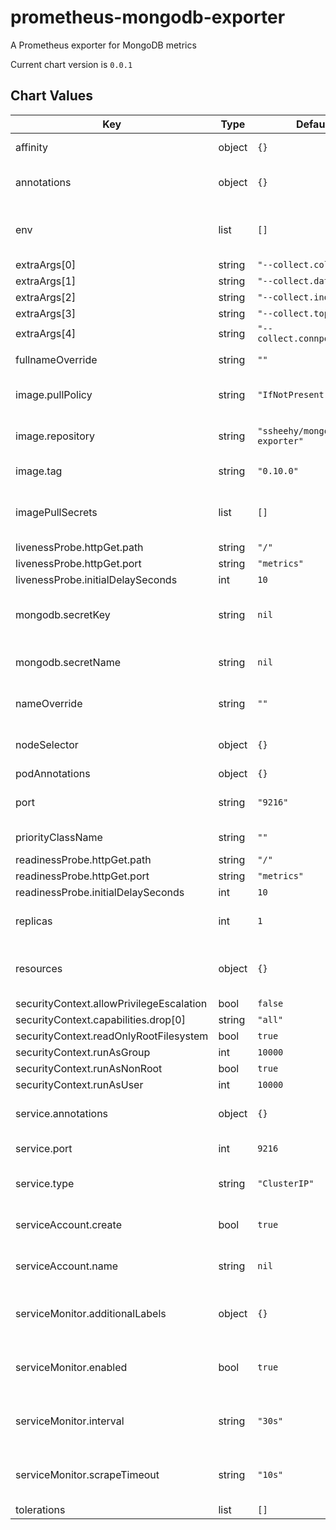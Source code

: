 prometheus-mongodb-exporter
===========================
A Prometheus exporter for MongoDB metrics

Current chart version is `0.0.1`





## Chart Values

| Key | Type | Default | Description |
|-----|------|---------|-------------|
| affinity | object | `{}` | Node/pod affinities |
| annotations | object | `{}` | Annotations to be added to the pods |
| env | list | `[]` | Extra environment variables passed to pod |
| extraArgs[0] | string | `"--collect.collection"` |  |
| extraArgs[1] | string | `"--collect.database"` |  |
| extraArgs[2] | string | `"--collect.indexusage"` |  |
| extraArgs[3] | string | `"--collect.topmetrics"` |  |
| extraArgs[4] | string | `"--collect.connpoolstats"` |  |
| fullnameOverride | string | `""` | Override the full chart name |
| image.pullPolicy | string | `"IfNotPresent"` | Image pull policy for images |
| image.repository | string | `"ssheehy/mongodb-exporter"` | Image repository for images |
| image.tag | string | `"0.10.0"` | Image tag for image |
| imagePullSecrets | list | `[]` | List of container registry secrets |
| livenessProbe.httpGet.path | string | `"/"` |  |
| livenessProbe.httpGet.port | string | `"metrics"` |  |
| livenessProbe.initialDelaySeconds | int | `10` |  |
| mongodb.secretKey | string | `nil` | Key within the secret containing the MongoDB URI. |
| mongodb.secretName | string | `nil` | Secret name containing the MongoDB URI. |
| nameOverride | string | `""` | Override the application name |
| nodeSelector | object | `{}` | Add Node labels for pod assginment |
| podAnnotations | object | `{}` |  |
| port | string | `"9216"` | The container port to listen on |
| priorityClassName | string | `""` | Pod priority class name |
| readinessProbe.httpGet.path | string | `"/"` |  |
| readinessProbe.httpGet.port | string | `"metrics"` |  |
| readinessProbe.initialDelaySeconds | int | `10` |  |
| replicas | int | `1` | Number of replicas for the deployment |
| resources | object | `{}` | Custom Resources for the deployment |
| securityContext.allowPrivilegeEscalation | bool | `false` |  |
| securityContext.capabilities.drop[0] | string | `"all"` |  |
| securityContext.readOnlyRootFilesystem | bool | `true` |  |
| securityContext.runAsGroup | int | `10000` |  |
| securityContext.runAsNonRoot | bool | `true` |  |
| securityContext.runAsUser | int | `10000` |  |
| service.annotations | object | `{}` | 	Annotations to be added to the service |
| service.port | int | `9216` | The port to expose |
| service.type | string | `"ClusterIP"` | The type of service to expose |
| serviceAccount.create | bool | `true` | If true, create the service account |
| serviceAccount.name | string | `nil` | Name of the service account |
| serviceMonitor.additionalLabels | object | `{}` | Additional labels to add to the ServiceMonitor |
| serviceMonitor.enabled | bool | `true` | Enable service monitor for the Prometheus Operator |
| serviceMonitor.interval | string | `"30s"` | Interval at which metrics should be scraped |
| serviceMonitor.scrapeTimeout | string | `"10s"` | Interval at which metric scrapes should time out |
| tolerations | list | `[]` |  |
